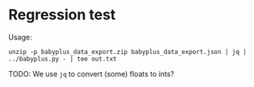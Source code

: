 # Regression test


Usage:

    unzip -p babyplus_data_export.zip babyplus_data_export.json | jq | ../babyplus.py - | tee out.txt

TODO: We use ``jq`` to convert (some) floats to ints?
